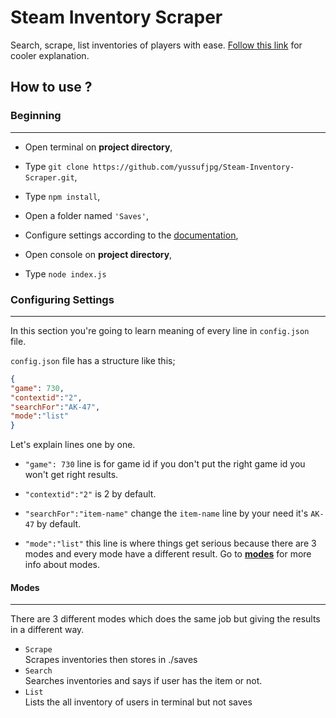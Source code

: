 # Steam Inventory Scraper
Search, scrape, list inventories of players with ease.
[Follow this link](https://yussufjpg.github.io/Steam-Inventory-Scraper/) for cooler explanation.

## How to use ?
### Beginning
----------
 - Open terminal on **project directory**,  
  
- Type `git clone https://github.com/yussufjpg/Steam-Inventory-Scraper.git`,  
  
- Type `npm install`,  
  
- Open a folder named `'Saves'`,  
  
- Configure settings according to the [documentation](https://github.com/yussufjpg/steam-inventory-scraper/blob/master/README.md#configuring-settings),  
  
- Open console on **project directory**,  
  
- Type `node index.js`

### Configuring Settings
----------
In this section you're going to learn meaning of every line in `config.json` file.  
  
`config.json` file has a structure like this;  
  
```json
{  
"game": 730,  
"contextid":"2",  
"searchFor":"AK-47",  
"mode":"list"  
}
```  
  
Let's explain lines one by one.  
  
- `"game": 730`  line is for game id if you don't put the right game id you won't get right results.  
  
- `"contextid":"2"`  is 2 by default.  
  
- `"searchFor":"item-name"`  change the `item-name` line by your need it's `AK-47` by default.  
  
- `"mode":"list"`  this line is where things get serious because there are 3 modes and every mode have a different result. Go to  [**modes**](https://github.com/yussufjpg/steam-inventory-scraper/blob/master/README.md#modes)  for more info about modes.

#### Modes 
----------
There are 3 different modes which does the same job but giving the results in a different way.  
- `Scrape`  
Scrapes inventories then stores in ./saves  
- `Search`  
Searches inventories and says if user has the item or not.  
- `List`  
Lists the all inventory of users in terminal but not saves
